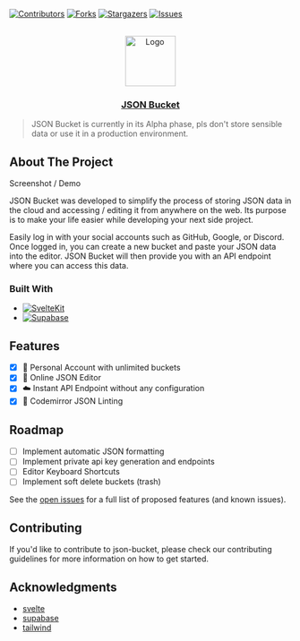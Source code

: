 <!-- Improved compatibility of back to top link: See: https://github.com/othneildrew/Best-README-Template/pull/73 -->

<a name="readme-top"></a>

[![Contributors][contributors-shield]][contributors-url]
[![Forks][forks-shield]][forks-url]
[![Stargazers][stars-shield]][stars-url]
[![Issues][issues-shield]][issues-url]

<!-- PROJECT LOGO -->
<br />
<div align="center">
  <a href="https://github.com/nico-mayer/json-bucket">
    <img src="https://api.iconify.design/carbon:ibm-cloud-direct-link-2-connect.svg?color=%23ffffff" alt="Logo" width="90" height="90">
  </a>

  <h3 align="center">
    <a href="json-bucket.vercel.app">JSON Bucket</a>
  </h3>
</div>

> JSON Bucket is currently in its Alpha phase, pls don't store sensible data or use it in a production environment.

<!-- ABOUT THE PROJECT -->

## About The Project

Screenshot / Demo

JSON Bucket was developed to simplify the process of storing JSON data in the cloud and accessing / editing it from anywhere on the web. Its purpose is to make your life easier while developing your next side project.

Easily log in with your social accounts such as GitHub, Google, or Discord. Once logged in, you can create a new bucket and paste your JSON data into the editor. JSON Bucket will then provide you with an API endpoint where you can access this data.

### Built With

-   [![SvelteKit][svelte.dev]][svelte-url]
-   [![Supabase][supabase.com]][supabase-url]

## Features

-   [x] 🔐 Personal Account with unlimited buckets
-   [x] 📄 Online JSON Editor
-   [x] ☁️ Instant API Endpoint without any configuration
-   [x] 🛟 Codemirror JSON Linting

## Roadmap

-   [ ] Implement automatic JSON formatting
-   [ ] Implement private api key generation and endpoints
-   [ ] Editor Keyboard Shortcuts
-   [ ] Implement soft delete buckets (trash)

See the [open issues](https://github.com/Nico-Mayer/json-bucket/issues) for a full list of proposed features (and known issues).

<!-- CONTRIBUTING -->

## Contributing

If you'd like to contribute to json-bucket, please check our contributing guidelines for more information on how to get started.

## Acknowledgments

-   [svelte](https://svelte.dev/)
-   [supabase](https://supabase.com/)
-   [tailwind](https://tailwindcss.com/)

<!-- MARKDOWN LINKS & IMAGES -->
<!-- https://www.markdownguide.org/basic-syntax/#reference-style-links -->

[contributors-shield]: https://img.shields.io/github/contributors/Nico-Mayer/json-bucket.svg?style=for-the-badge
[contributors-url]: https://github.com/Nico-Mayer/json-bucket/graphs/contributors
[forks-shield]: https://img.shields.io/github/forks/Nico-Mayer/json-bucket.svg?style=for-the-badge
[forks-url]: https://github.com/Nico-Mayer/json-bucket/network/members
[stars-shield]: https://img.shields.io/github/stars/Nico-Mayer/json-bucket.svg?style=for-the-badge
[stars-url]: https://github.com/Nico-Mayer/json-bucket/stargazers
[issues-shield]: https://img.shields.io/github/issues/Nico-Mayer/json-bucket.svg?style=for-the-badge
[issues-url]: https://github.com/Nico-Mayer/json-bucket/issues
[product-screenshot]: frontend/src/assets/images/app.png
[svelte.dev]: https://img.shields.io/badge/Svelte-4A4A55?style=for-the-badge&logo=svelte&logoColor=FF3E00
[supabase.com]: https://shields.io/badge/supabase-black?logo=supabase&style=for-the-badge
[svelte-url]: https://svelte.dev/
[supabase-url]: https://supabase.com/
[wails.dev]: https://img.shields.io/badge/Go-4A4A55?style=for-the-badge&logo=go&logoColor=29BEB0
[wails-url]: https://wails.io/
[releases-page]: https://github.com/Nico-Mayer/json-bucket/releases
